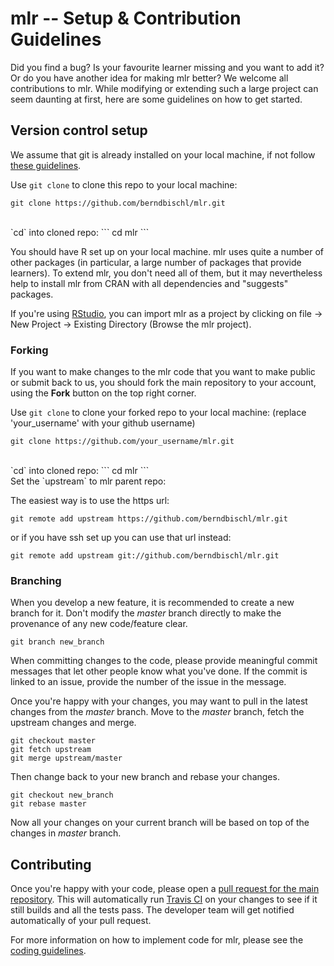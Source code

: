 mlr -- Setup & Contribution Guidelines
=========

Did you find a bug? Is your favourite learner missing and you want to add it? Or do you have another idea for making mlr better? We welcome all contributions to mlr. While modifying or extending such a large project can seem daunting at first, here are some guidelines on how to get started.

## Version control setup

We assume that git is already installed on your local machine, if not follow [these guidelines](https://help.github.com/articles/set-up-git/). 

Use `git clone` to clone this repo to your local machine:
```
git clone https://github.com/berndbischl/mlr.git
```
<br>
`cd` into cloned repo:
```
cd mlr
```

You should have R set up on your local machine. mlr uses quite a number of other packages (in particular, a large number of packages that provide learners). To extend mlr, you don't need all of them, but it may nevertheless help to install mlr from CRAN with all dependencies and "suggests" packages.

If you're using [RStudio](http://www.rstudio.com/products/rstudio/), you can import mlr as a project by clicking on file -> New Project -> Existing Directory (Browse the mlr project).

### Forking

If you want to make changes to the mlr code that you want to make public or submit back to us, you should
fork the main repository to your account, using the **Fork** button on the top right corner.

Use `git clone` to clone your forked repo to your local machine:
(replace 'your_username' with your github username)
```
git clone https://github.com/your_username/mlr.git
```
<br>
`cd` into cloned repo:
```
cd mlr
```
<br>
Set the `upstream` to mlr parent repo:

The easiest way is to use the https url:
```
git remote add upstream https://github.com/berndbischl/mlr.git
```

or if you have ssh set up you can use that url instead:
```
git remote add upstream git://github.com/berndbischl/mlr.git
```

### Branching

When you develop a new feature, it is recommended to create a new branch for it. Don't modify the *master* branch directly to make the provenance of any new code/feature clear.
```
git branch new_branch
```

When committing changes to the code, please provide meaningful commit messages that let other people know what you've done. If the commit is linked to an issue, provide the number of the issue in the message.

Once you're happy with your changes, you may want to pull in the latest changes from the *master* branch.
Move to the *master* branch, fetch the upstream changes and merge.
```
git checkout master
git fetch upstream
git merge upstream/master
```

Then change back to your new branch and rebase your changes.
```
git checkout new_branch
git rebase master
```
Now all your changes on your current branch will be based on top of the changes in *master* branch.

## Contributing

Once you're happy with your code, please open a [pull request for the main repository](https://github.com/berndbischl/mlr/pulls). This will automatically run [Travis CI](https://travis-ci.org/berndbischl/mlr) on your changes to see if it still builds and all the tests pass. The developer team will get notified automatically of your pull request.

For more information on how to implement code for mlr, please see the [coding guidelines](https://github.com/berndbischl/mlr/wiki/mlr-Coding-Guidelines).
